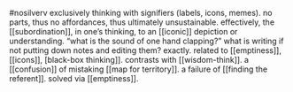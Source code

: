 #nosilverv 
exclusively thinking with signifiers (labels, icons, memes).
no parts, thus no affordances, thus ultimately unsustainable.
effectively, the [[subordination]], in one’s thinking, to an [[iconic]] depiction or understanding. 
“what is the sound of one hand clapping?” 
what is writing if not putting down notes and editing them?
exactly.
related to [[emptiness]], [[icons]], [black-box thinking]]. contrasts with [[wisdom-think]].
a [[confusion]] of mistaking [[map for territory]]. a failure of [[finding the referent]]. solved via [[emptiness]].
